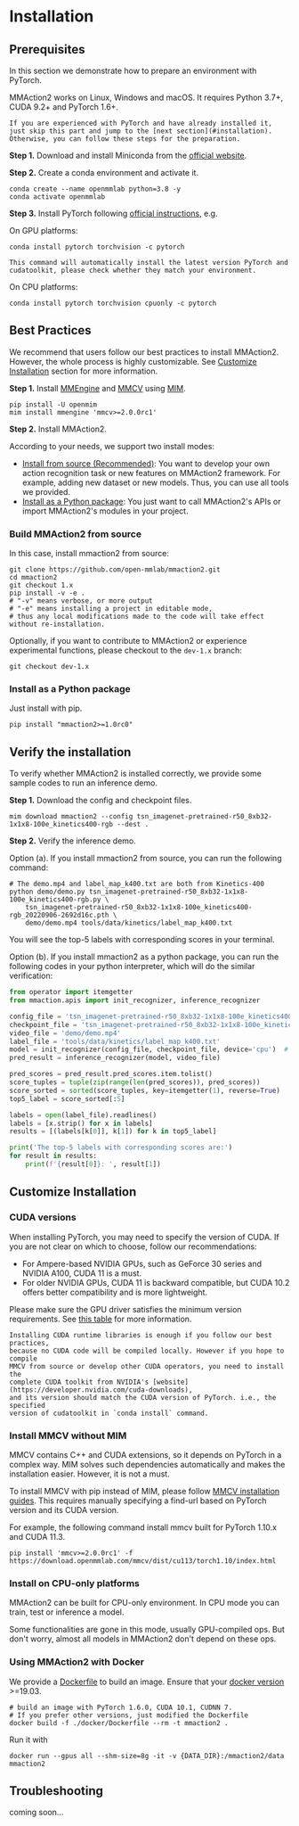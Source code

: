 # Installation

## Prerequisites

In this section we demonstrate how to prepare an environment with PyTorch.

MMAction2 works on Linux, Windows and macOS. It requires Python 3.7+, CUDA 9.2+ and PyTorch 1.6+.

```{note}
If you are experienced with PyTorch and have already installed it, just skip this part and jump to the [next section](#installation). Otherwise, you can follow these steps for the preparation.
```

**Step 1.** Download and install Miniconda from the [official website](https://docs.conda.io/en/latest/miniconda.html).

**Step 2.** Create a conda environment and activate it.

```shell
conda create --name openmmlab python=3.8 -y
conda activate openmmlab
```

**Step 3.** Install PyTorch following [official instructions](https://pytorch.org/get-started/locally/), e.g.

On GPU platforms:

```shell
conda install pytorch torchvision -c pytorch
```

```{warning}
This command will automatically install the latest version PyTorch and cudatoolkit, please check whether they match your environment.
```

On CPU platforms:

```shell
conda install pytorch torchvision cpuonly -c pytorch
```

## Best Practices

We recommend that users follow our best practices to install MMAction2. However, the whole process is highly customizable. See [Customize Installation](#customize-installation) section for more information.

**Step 1.** Install [MMEngine](https://github.com/open-mmlab/mmengine) and [MMCV](https://github.com/open-mmlab/mmcv) using [MIM](https://github.com/open-mmlab/mim).

```shell
pip install -U openmim
mim install mmengine 'mmcv>=2.0.0rc1'
```

**Step 2.** Install MMAction2.

According to your needs, we support two install modes:

- [Install from source (Recommended)](#build-mmaction2-from-source): You want to develop your own action recognition task or new features on MMAction2 framework. For example, adding new dataset or new models. Thus, you can use all tools we provided.
- [Install as a Python package](#install-as-a-python-package): You just want to call MMAction2's APIs or import MMAction2's modules in your project.

### Build MMAction2 from source

In this case, install mmaction2 from source:

```shell
git clone https://github.com/open-mmlab/mmaction2.git
cd mmaction2
git checkout 1.x
pip install -v -e .
# "-v" means verbose, or more output
# "-e" means installing a project in editable mode,
# thus any local modifications made to the code will take effect without re-installation.
```

Optionally, if you want to contribute to MMAction2 or experience experimental functions, please checkout to the `dev-1.x` branch:

```shell
git checkout dev-1.x
```

### Install as a Python package

Just install with pip.

```shell
pip install "mmaction2>=1.0rc0"
```

## Verify the installation

To verify whether MMAction2 is installed correctly, we provide some sample codes to run an inference demo.

**Step 1.** Download the config and checkpoint files.

```shell
mim download mmaction2 --config tsn_imagenet-pretrained-r50_8xb32-1x1x8-100e_kinetics400-rgb --dest .
```

**Step 2.** Verify the inference demo.

Option (a). If you install mmaction2 from source, you can run the following command:

```shell
# The demo.mp4 and label_map_k400.txt are both from Kinetics-400
python demo/demo.py tsn_imagenet-pretrained-r50_8xb32-1x1x8-100e_kinetics400-rgb.py \
    tsn_imagenet-pretrained-r50_8xb32-1x1x8-100e_kinetics400-rgb_20220906-2692d16c.pth \
    demo/demo.mp4 tools/data/kinetics/label_map_k400.txt
```

You will see the top-5 labels with corresponding scores in your terminal.

Option (b). If you install mmaction2 as a python package, you can run the following codes in your python interpreter, which will do the similar verification:

```python
from operator import itemgetter
from mmaction.apis import init_recognizer, inference_recognizer

config_file = 'tsn_imagenet-pretrained-r50_8xb32-1x1x8-100e_kinetics400-rgb.py'
checkpoint_file = 'tsn_imagenet-pretrained-r50_8xb32-1x1x8-100e_kinetics400-rgb_20220906-2692d16c.pth'
video_file = 'demo/demo.mp4'
label_file = 'tools/data/kinetics/label_map_k400.txt'
model = init_recognizer(config_file, checkpoint_file, device='cpu')  # or device='cuda:0'
pred_result = inference_recognizer(model, video_file)

pred_scores = pred_result.pred_scores.item.tolist()
score_tuples = tuple(zip(range(len(pred_scores)), pred_scores))
score_sorted = sorted(score_tuples, key=itemgetter(1), reverse=True)
top5_label = score_sorted[:5]

labels = open(label_file).readlines()
labels = [x.strip() for x in labels]
results = [(labels[k[0]], k[1]) for k in top5_label]

print('The top-5 labels with corresponding scores are:')
for result in results:
    print(f'{result[0]}: ', result[1])
```

## Customize Installation

### CUDA versions

When installing PyTorch, you may need to specify the version of CUDA. If you are
not clear on which to choose, follow our recommendations:

- For Ampere-based NVIDIA GPUs, such as GeForce 30 series and NVIDIA A100, CUDA 11 is a must.
- For older NVIDIA GPUs, CUDA 11 is backward compatible, but CUDA 10.2 offers better compatibility and is more lightweight.

Please make sure the GPU driver satisfies the minimum version requirements. See [this table](https://docs.nvidia.com/cuda/cuda-toolkit-release-notes/index.html#cuda-major-component-versions__table-cuda-toolkit-driver-versions) for more information.

```{note}
Installing CUDA runtime libraries is enough if you follow our best practices,
because no CUDA code will be compiled locally. However if you hope to compile
MMCV from source or develop other CUDA operators, you need to install the
complete CUDA toolkit from NVIDIA's [website](https://developer.nvidia.com/cuda-downloads),
and its version should match the CUDA version of PyTorch. i.e., the specified
version of cudatoolkit in `conda install` command.
```

### Install MMCV without MIM

MMCV contains C++ and CUDA extensions, so it depends on PyTorch in a complex
way. MIM solves such dependencies automatically and makes the installation
easier. However, it is not a must.

To install MMCV with pip instead of MIM, please follow
[MMCV installation guides](https://mmcv.readthedocs.io/en/2.x/get_started/installation.html).
This requires manually specifying a find-url based on PyTorch version and its CUDA version.

For example, the following command install mmcv built for PyTorch 1.10.x and CUDA 11.3.

```shell
pip install 'mmcv>=2.0.0rc1' -f https://download.openmmlab.com/mmcv/dist/cu113/torch1.10/index.html
```

### Install on CPU-only platforms

MMAction2 can be built for CPU-only environment. In CPU mode you can train, test or inference a model.

Some functionalities are gone in this mode, usually GPU-compiled ops. But don't
worry, almost all models in MMAction2 don't depend on these ops.

### Using MMAction2 with Docker

We provide a [Dockerfile](https://github.com/open-mmlab/mmaction2/blob/1.x/docker/Dockerfile)
to build an image. Ensure that your [docker version](https://docs.docker.com/engine/install/) >=19.03.

```shell
# build an image with PyTorch 1.6.0, CUDA 10.1, CUDNN 7.
# If you prefer other versions, just modified the Dockerfile
docker build -f ./docker/Dockerfile --rm -t mmaction2 .
```

Run it with

```shell
docker run --gpus all --shm-size=8g -it -v {DATA_DIR}:/mmaction2/data mmaction2
```

## Troubleshooting

coming soon...

